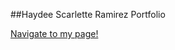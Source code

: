 ##Haydee Scarlette Ramirez Portfolio

<a href="https://hsrportfolio.netlify.app/">Navigate to my page!</a>

